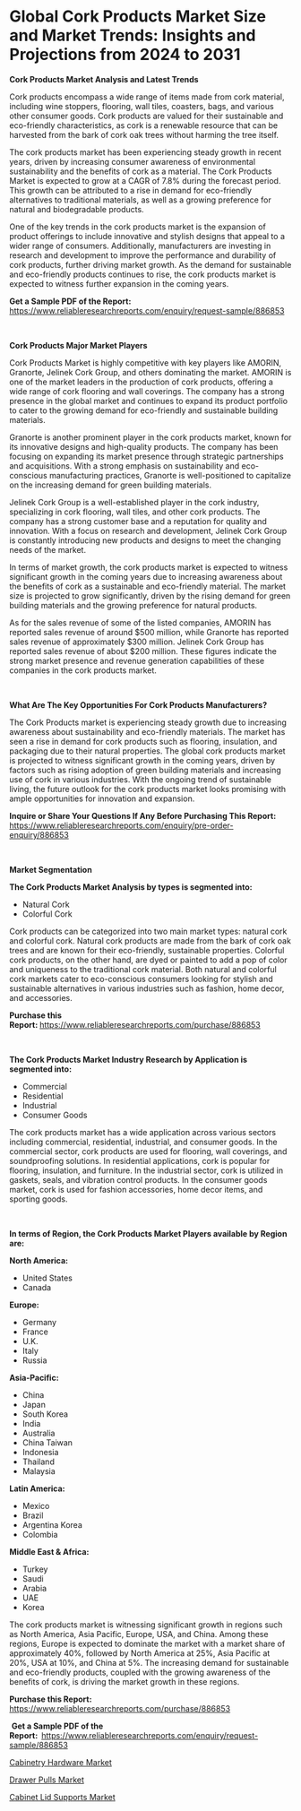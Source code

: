 <p><h1>Global Cork Products Market Size and Market Trends: Insights and Projections from 2024 to 2031</h1></p><p><strong>Cork Products Market Analysis and Latest Trends</strong></p>
<p><p>Cork products encompass a wide range of items made from cork material, including wine stoppers, flooring, wall tiles, coasters, bags, and various other consumer goods. Cork products are valued for their sustainable and eco-friendly characteristics, as cork is a renewable resource that can be harvested from the bark of cork oak trees without harming the tree itself. </p><p>The cork products market has been experiencing steady growth in recent years, driven by increasing consumer awareness of environmental sustainability and the benefits of cork as a material. The Cork Products Market is expected to grow at a CAGR of 7.8% during the forecast period. This growth can be attributed to a rise in demand for eco-friendly alternatives to traditional materials, as well as a growing preference for natural and biodegradable products.</p><p>One of the key trends in the cork products market is the expansion of product offerings to include innovative and stylish designs that appeal to a wider range of consumers. Additionally, manufacturers are investing in research and development to improve the performance and durability of cork products, further driving market growth. As the demand for sustainable and eco-friendly products continues to rise, the cork products market is expected to witness further expansion in the coming years.</p></p>
<p><strong>Get a Sample PDF of the Report:&nbsp;</strong> <a href="https://www.reliableresearchreports.com/enquiry/request-sample/886853">https://www.reliableresearchreports.com/enquiry/request-sample/886853</a></p>
<p>&nbsp;</p>
<p><strong>Cork Products Major Market Players</strong></p>
<p><p>Cork Products Market is highly competitive with key players like AMORIN, Granorte, Jelinek Cork Group, and others dominating the market. AMORIN is one of the market leaders in the production of cork products, offering a wide range of cork flooring and wall coverings. The company has a strong presence in the global market and continues to expand its product portfolio to cater to the growing demand for eco-friendly and sustainable building materials.</p><p>Granorte is another prominent player in the cork products market, known for its innovative designs and high-quality products. The company has been focusing on expanding its market presence through strategic partnerships and acquisitions. With a strong emphasis on sustainability and eco-conscious manufacturing practices, Granorte is well-positioned to capitalize on the increasing demand for green building materials.</p><p>Jelinek Cork Group is a well-established player in the cork industry, specializing in cork flooring, wall tiles, and other cork products. The company has a strong customer base and a reputation for quality and innovation. With a focus on research and development, Jelinek Cork Group is constantly introducing new products and designs to meet the changing needs of the market.</p><p>In terms of market growth, the cork products market is expected to witness significant growth in the coming years due to increasing awareness about the benefits of cork as a sustainable and eco-friendly material. The market size is projected to grow significantly, driven by the rising demand for green building materials and the growing preference for natural products.</p><p>As for the sales revenue of some of the listed companies, AMORIN has reported sales revenue of around $500 million, while Granorte has reported sales revenue of approximately $300 million. Jelinek Cork Group has reported sales revenue of about $200 million. These figures indicate the strong market presence and revenue generation capabilities of these companies in the cork products market.</p></p>
<p>&nbsp;</p>
<p><strong>What Are The Key Opportunities For Cork Products Manufacturers?</strong></p>
<p><p>The Cork Products market is experiencing steady growth due to increasing awareness about sustainability and eco-friendly materials. The market has seen a rise in demand for cork products such as flooring, insulation, and packaging due to their natural properties. The global cork products market is projected to witness significant growth in the coming years, driven by factors such as rising adoption of green building materials and increasing use of cork in various industries. With the ongoing trend of sustainable living, the future outlook for the cork products market looks promising with ample opportunities for innovation and expansion.</p></p>
<p><strong>Inquire or Share Your Questions If Any Before Purchasing This Report:</strong> <a href="https://www.reliableresearchreports.com/enquiry/pre-order-enquiry/886853">https://www.reliableresearchreports.com/enquiry/pre-order-enquiry/886853</a></p>
<p>&nbsp;</p>
<p><strong>Market Segmentation</strong></p>
<p><strong>The Cork Products Market Analysis by types is segmented into:</strong></p>
<p><ul><li>Natural Cork</li><li>Colorful Cork</li></ul></p>
<p><p>Cork products can be categorized into two main market types: natural cork and colorful cork. Natural cork products are made from the bark of cork oak trees and are known for their eco-friendly, sustainable properties. Colorful cork products, on the other hand, are dyed or painted to add a pop of color and uniqueness to the traditional cork material. Both natural and colorful cork markets cater to eco-conscious consumers looking for stylish and sustainable alternatives in various industries such as fashion, home decor, and accessories.</p></p>
<p><strong>Purchase this Report:&nbsp;</strong><a href="https://www.reliableresearchreports.com/purchase/886853">https://www.reliableresearchreports.com/purchase/886853</a></p>
<p>&nbsp;</p>
<p><strong>The Cork Products Market Industry Research by Application is segmented into:</strong></p>
<p><ul><li>Commercial</li><li>Residential</li><li>Industrial</li><li>Consumer Goods</li></ul></p>
<p><p>The cork products market has a wide application across various sectors including commercial, residential, industrial, and consumer goods. In the commercial sector, cork products are used for flooring, wall coverings, and soundproofing solutions. In residential applications, cork is popular for flooring, insulation, and furniture. In the industrial sector, cork is utilized in gaskets, seals, and vibration control products. In the consumer goods market, cork is used for fashion accessories, home decor items, and sporting goods.</p></p>
<p>&nbsp;</p>
<p><strong>In terms of Region, the Cork Products Market Players available by Region are:</strong></p>
<p>
    <p> <strong> North America: </strong>
        <ul>
            <li>United States</li>
            <li>Canada</li>
        </ul>
        </p> 
    <p> <strong> Europe: </strong>
        <ul>
            <li>Germany</li>
            <li>France</li>
            <li>U.K.</li>
            <li>Italy</li>
            <li>Russia</li>
        </ul>
        </p> 
    <p> <strong> Asia-Pacific: </strong>
        <ul>
            <li>China</li>
            <li>Japan</li>
            <li>South Korea</li>
            <li>India</li>
            <li>Australia</li>
            <li>China Taiwan</li>
            <li>Indonesia</li>
            <li>Thailand</li>
            <li>Malaysia</li>
        </ul>
        </p> 
    <p> <strong> Latin America: </strong>
        <ul>
            <li>Mexico</li>
            <li>Brazil</li>
            <li>Argentina Korea</li>
            <li>Colombia</li>
        </ul>
        </p> 
    <p> <strong> Middle East & Africa: </strong>
        <ul>
            <li>Turkey</li>
            <li>Saudi</li>
            <li>Arabia</li>
            <li>UAE</li>
            <li>Korea</li>
        </ul>
    </p>
    </p>
<p><p>The cork products market is witnessing significant growth in regions such as North America, Asia Pacific, Europe, USA, and China. Among these regions, Europe is expected to dominate the market with a market share of approximately 40%, followed by North America at 25%, Asia Pacific at 20%, USA at 10%, and China at 5%. The increasing demand for sustainable and eco-friendly products, coupled with the growing awareness of the benefits of cork, is driving the market growth in these regions.</p></p>
<p><strong>Purchase this Report: </strong><a href="https://www.reliableresearchreports.com/purchase/886853">https://www.reliableresearchreports.com/purchase/886853</a></p>
<p>&nbsp;<strong>Get a Sample PDF of the Report:&nbsp;&nbsp;</strong><a href="https://www.reliableresearchreports.com/enquiry/request-sample/886853">https://www.reliableresearchreports.com/enquiry/request-sample/886853</a></p>
<p><strong></strong></p>
<p><p><a href="https://view.publitas.com/reportprime-1/decoding-the-cabinetry-hardware-market-a-deep-dive-into-the-latest-market-trends-market-segmentation-and-competitive-analysis/">Cabinetry Hardware Market</a></p><p><a href="https://view.publitas.com/reportprime-1/drawer-pulls-market-size-market-trends-and-growth-outlook-forecasted-for-period-from-2023-to-2030/">Drawer Pulls Market</a></p><p><a href="https://view.publitas.com/reportprime-1/cabinet-lid-supports-market-a-comprehensive-report-of-its-market-share-growth-trends-2023-2030/">Cabinet Lid Supports Market</a></p></p>